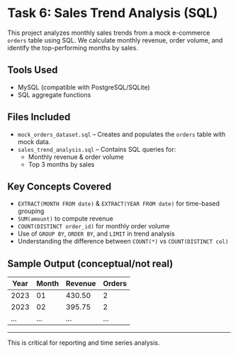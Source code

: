 #  Task 6: Sales Trend Analysis (SQL)
This project analyzes monthly sales trends from a mock e-commerce `orders` table using SQL. We calculate monthly revenue, order volume, and identify the top-performing months by sales.

##  Tools Used
- MySQL (compatible with PostgreSQL/SQLite)
- SQL aggregate functions

##  Files Included

- `mock_orders_dataset.sql` – Creates and populates the `orders` table with mock data.
- `sales_trend_analysis.sql` – Contains SQL queries for:
  - Monthly revenue & order volume
  - Top 3 months by sales

##  Key Concepts Covered

- `EXTRACT(MONTH FROM date)` & `EXTRACT(YEAR FROM date)` for time-based grouping
- `SUM(amount)` to compute revenue
- `COUNT(DISTINCT order_id)` for monthly order volume
- Use of `GROUP BY`, `ORDER BY`, and `LIMIT` in trend analysis
- Understanding the difference between `COUNT(*)` vs `COUNT(DISTINCT col)`

##  Sample Output (conceptual/not real)

| Year | Month | Revenue | Orders |
|------|-------|---------|--------|
| 2023 | 01    | 430.50  | 2      |
| 2023 | 02    | 395.75  | 2      |
| ...  | ...   | ...     | ...    |

---

This is critical for reporting and time series analysis.
